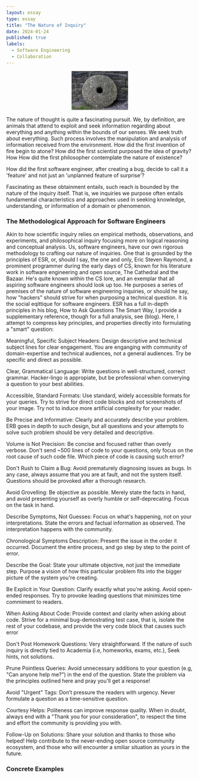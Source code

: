 ```yaml
---
layout: essay
type: essay
title: "The Nature of Inquiry"
date: 2024-01-24
published: true
labels:
  - Software Engineering
  - Collaboration
---
```


<div style="text-align: center;">
    <img src="../img/the-nature-of-inquiry/wheel.png" alt="The Wheel Technology" style="width:30%; height:30%;">
</div>

The nature of thought is quite a fascinating pursuit. We, by definition, are animals that attend to exploit and seek information regarding about everything and anything within the bounds of our senses. We seek truth about everything. Such process involves the manipulation and analysis of information received from the environment. How did the first invention of fire begin to atone? How did the first scientist purposed the idea of gravity? How How did the first philosopher contemplate the nature of existence?

How did the first software engineer, after creating a bug, decide to call it a 'feature' and not just an 'unplanned feature of surprise'?

Fascinating as these obtainment entails, such reach is bounded by the nature of the inquiry itself. That is, we inquiries we purpose often entails fundamental characteristics and approaches used in seeking knowledge, understanding, or information of a domain or phenomenon.

### The Methodological Approach for Software Engineers

Akin to how scientific inquiry relies on empirical methods, observations, and experiments, and philosophical inquiry focusing more on logical reasoning and conceptual analysis. Us, software engineers, have our own rigorous methodology to crafting our nature of inquiries. One that is grounded by the principles of ESR, or, should I say, the one and only, Eric Steven Raymond, a prominent programmer during the early days of CS, known for his literature work in software engineering and open source, The Cathedral and the Bazaar. He's quite known within the CS lore, and an exemplar that all aspiring software engineers should look up too. He purposes a series of premises of the nature of software engineering inquiries, or should he say, how "hackers" should strive for when purposing a technical question. It is the social eqittique for software engineers. ESR has a full in-depth principles in his blog, How to Ask Questions The Smart Way, I provide a supplementary reference, though for a full analysis, see (blog). Here, I attempt to compress key principles, and properties directly into formulating a "smart" question:

Meaningful, Specific Subject Headers: Design descriptive and technical subject lines for clear engagement. You are enganging with community of domain-expertise and technical audiences, not a general audiences. Try be specific and direct as possible.


Clear, Grammatical Language: Write questions in well-structured, correct grammar. Hacker-lingo is appropiate, but be professional when converying a question to your best abilities.


Accessible, Standard Formats: Use standard, widely accessible formats for your queries. Try to strive for direct code blocks and not screenshots of your image. Try not to induce more artificial complexity for your reader.


Be Precise and Informative: Clearly and accurately describe your problem. ERB goes in depth to such design, but all questions and your attempts to solve such problem should be very detailed and descriptive.


Volume is Not Precision: Be concise and focused rather than overly verbose. Don't send ~500 lines of code to your questions, only focus on the root cause of such code file. Which piece of code is causing such error?


Don't Rush to Claim a Bug: Avoid prematurely diagnosing issues as bugs. In any case, always assume that you are at fault, and not the system itself. Questions should be provoked after a thorough research.


Avoid Grovelling: Be objective as possible. Merely state the facts in hand, and avoid presenting yourself as overly humble or self-deprecating. Focus on the task in hand.


Describe Symptoms, Not Guesses: Focus on what's happening, not on your interpretations. State the errors and factual information as observed. The interpretation happens with the community.


Chronological Symptoms Description: Present the issue in the order it occurred. Document the entire process, and go step by step to the point of error.


Describe the Goal: State your ultimate objective, not just the immediate step. Purpose a vision of how this particular problem fits into the bigger picture of the system you're creating.


Be Explicit in Your Question: Clarify exactly what you're asking. Avoid open-ended responses. Try to provoke leading questions that minimizes time commiment to readers.


When Asking About Code: Provide context and clarity when asking about code. Strive for a minimal bug-demostrating test case, that is, isolate the rest of your codebase, and provide the very code block that causes such error


Don't Post Homework Questions: Very straightforward. If the nature of such inquiry is directly tied to Academia (i.e, homeworks, exams, etc.), Seek hints, not solutions.


Prune Pointless Queries: Avoid unnecessary additions to your question (e.g, "Can anyone help me?") in the end of the question. State the problem via the principles outlined here and pray you'll get a response!


Avoid "Urgent" Tags: Don’t pressure the readers with urgency. Never formulate a question as a time-sensitive question.


Courtesy Helps: Politeness can improve response quality. When in doubt, always end with a "Thank you for your consideration", to respect the time and effort the community is providing you with.


Follow-Up on Solutions: Share your solution and thanks to those who helped! Help contribute to the never-ending open source community ecosystem, and those who will encounter a smiliar situation as yours in the future.

### Concrete Examples
